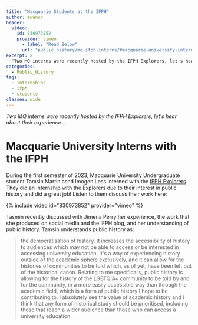 ```yaml
---
title: "Macquarie Students at the IFPH"
author: ewansc
header:
  video:
    id: 830973852
    provider: vimeo
      - label: "Read Below"
      url: "public_history/mq-ifph-interns/#macquarie-university-interns-with-the-ifph"
excerpt: >
  "Two MQ interns were recently hosted by the IFPH Explorers, let's hear about their experience..."
categories:
  - Public_History
tags:
  - internships
  - ifph
  - students
classes: wide
---
```

_Two MQ interns were recently hosted by the IFPH Explorers, let's hear about their experience..._

# Macquarie University Interns with the IFPH
During the first semester of 2023, Macquarie University Undergraduate student Tamsin Martin asnd Imogen Less interned with the [IFPH Explorers](https://ifph.hypotheses.org/ifph-explorers). They did an internship with the Explorers due to their interest in public history and did a great job! Listen to them discuss their work here:

{% include video id="830973852" provider="vimeo" %}

Tasmin recently discussed with Jimena Perry her experience, the work that she produced on social media and the IFPH blog, and her understanding of public history. Tamsin understands public history as: 

>the democratisation of history. It increases the accessibility of history to audiences which may not be able to access or be interested in accessing university education. It's a way of experiencing history outside of the academic sphere exclusively, and it can allow for the histories of communities to be told which, as of yet, have been left out of the historical canon. Relating to me specifically, public history is allowing for the history of the LGBTQIA+ community to be told by and for the community, in a more easily accessible way than through the academic field, which is a form of public history I hope to be contributing to. I absolutely see the value of academic history and I think that any form of historical study should be prioritised, including those that reach a wider audience than those who can access a university education.
